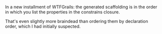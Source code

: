 <p>In a new installment of WTFGrails: the generated scaffolding is in the order in which you list the properties in the constrains closure.</p>

<p>That's even slightly more braindead than ordering them by declaration order, which I had initially suspected.</p>